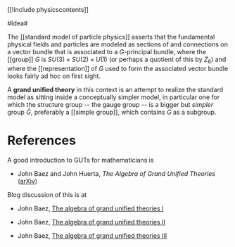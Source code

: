 <div class="rightHandSide toc">
[[!include physicscontents]]
</div>


#Idea#

The [[standard model of particle physics]] asserts that the fundamental physical fields and particles are modeled as sections of and connections on a vector bundle that is associated to a $G$-principal bundle, where the [[group]] $G$ is $SU(3) \times SU(2) \times U(1)$ (or perhaps a quotient of this by $Z_6$) and where the [[representation]] of $G$ used to form the associated vector bundle looks fairly ad hoc on first sight.

A **grand unified theory** in this context is an attempt to realize the standard model as sitting inside a conceptually simpler model, in particular one for which the structure group -- the gauge group -- is a bigger but _simpler_ group $\hat G$, preferably a [[simple group]], which contains $G$ as a subgroup.

# References #

A good introduction to GUTs for mathematicians is

* John Baez and John Huerta, _The Algebra of Grand Unified Theories_ ([arXiv](http://arxiv.org/abs/0904.1556))

Blog discussion of this is at


* John Baez, [The algebra of grand unified theories I](http://golem.ph.utexas.edu/category/2009/02/the_algebra_of_grand_unified_t.html)

* John Baez, [The algebra of grand unified theories II](http://golem.ph.utexas.edu/category/2009/03/the_algebra_of_grand_unified_t_1.html)

* John Baez, [The algebra of grand unified theories III](http://golem.ph.utexas.edu/category/2009/03/the_algebra_of_grand_unified_t_2.html)
